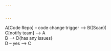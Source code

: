 ```yaml
---


---
```


<p>A[Code Repo] – code change trigger --&gt; B((Scan))<br>
C[notify team] --&gt; A<br>
B --&gt; D{has any issues}<br>
D – yes --&gt; C</p>
<pre><code></code></pre>

